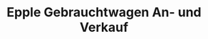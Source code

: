 ---
title: "Epple Gebrauchtwagen An- und Verkauf"
url: /uhingen/epple-gebrauchtwagen-an-und-verkauf/
shop: Autohaus
---